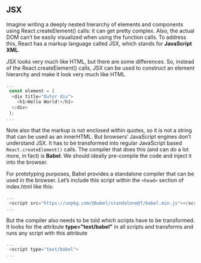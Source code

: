 ## JSX

Imagine writing a deeply nested hierarchy of elements and components using React.createElement() calls: it can get pretty complex.
Also, the actual DOM can’t be easily visualized when using the function calls. To address this, React has a markup language called JSX, which stands for <b>JavaScript XML</b>.

JSX looks very much like HTML, but there are some differences. So, instead of the React.createElement() calls, JSX can be used to construct an element hierarchy and make it look very much like HTML

```js
...
 const element = (
  <div title="Outer div">
    <h1>Hello World!</h1>
  </div>
 );
...
```

Note also that the markup is not enclosed within quotes, so it is not a string that can be used as an innerHTML. But browsers’ JavaScript engines don’t understand JSX. It has to be transformed into regular JavaScript based `React.createElement()` calls. The compiler that does this (and can do a lot more, in fact) is <b>Babel</b>. We should ideally pre-compile the code and inject it into the browser.

For prototyping purposes, Babel provides a standalone compiler that can be used in the browser. Let’s include this script within the `<head>` section of
index.html like this:

```js
...
 <script src="https://unpkg.com/@babel/standalone@7/babel.min.js"></script>
...
```

But the compiler also needs to be told which scripts have to be transformed. It looks for the attribute <b>type="text/babel"</b> in all scripts and transforms and runs any script with this attribute

```js
...
 <script type="text/babel">
...
```
